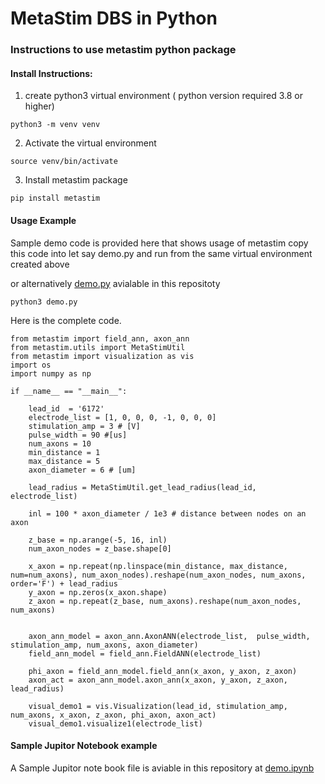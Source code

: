 # MetaStim DBS in Python

### Instructions  to  use metastim  python package

#### Install Instructions:

1. create python3 virtual environment  (  python version  required  3.8   or higher)

```    
python3 -m venv venv
```

2. Activate the virtual environment 

```
source venv/bin/activate
```
3. Install metastim package

```
pip install metastim
```



#### Usage Example 

Sample demo code is provided here that shows usage of metastim 
copy this code into let say  demo.py  and  run  from the same virtual environment created above 

or alternatively [demo.py](./demo.py) avialable in this repositoty

```
python3 demo.py
```

Here is the complete code.

```
from metastim import field_ann, axon_ann
from metastim.utils import MetaStimUtil
from metastim import visualization as vis
import os
import numpy as np

if __name__ == "__main__":
    
    lead_id  = '6172'
    electrode_list = [1, 0, 0, 0, -1, 0, 0, 0]
    stimulation_amp = 3 # [V]
    pulse_width = 90 #[us]
    num_axons = 10
    min_distance = 1
    max_distance = 5
    axon_diameter = 6 # [um]

    lead_radius = MetaStimUtil.get_lead_radius(lead_id, electrode_list)

    inl = 100 * axon_diameter / 1e3 # distance between nodes on an axon

    z_base = np.arange(-5, 16, inl)
    num_axon_nodes = z_base.shape[0]

    x_axon = np.repeat(np.linspace(min_distance, max_distance, num=num_axons), num_axon_nodes).reshape(num_axon_nodes, num_axons, order='F') + lead_radius
    y_axon = np.zeros(x_axon.shape)
    z_axon = np.repeat(z_base, num_axons).reshape(num_axon_nodes, num_axons)


    axon_ann_model = axon_ann.AxonANN(electrode_list,  pulse_width, stimulation_amp, num_axons, axon_diameter)
    field_ann_model = field_ann.FieldANN(electrode_list)

    phi_axon = field_ann_model.field_ann(x_axon, y_axon, z_axon)
    axon_act = axon_ann_model.axon_ann(x_axon, y_axon, z_axon, lead_radius)

    visual_demo1 = vis.Visualization(lead_id, stimulation_amp, num_axons, x_axon, z_axon, phi_axon, axon_act)
    visual_demo1.visualize1(electrode_list)

```

#### Sample Jupitor Notebook example 


A Sample Jupitor note book file is aviable in this repository  at  [demo.ipynb](./demo.ipynb)







